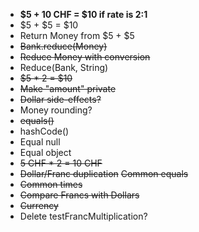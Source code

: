 - **$5 + 10 CHF = $10 if rate is 2:1**
- $5 + $5 = $10
- Return Money from $5 + $5
- ~~Bank.reduce(Money)~~
- ~~Reduce Money with conversion~~
- Reduce(Bank, String)
- ~~$5 * 2 = $10~~
- ~~Make "amount" private~~
- ~~Dollar side-effects?~~
- Money rounding?
- ~~equals()~~
- hashCode() 
- Equal null
- Equal object
- ~~5 CHF * 2 = 10 CHF~~
- ~~Dollar/Franc duplication~~
  ~~Common equals~~
- ~~Common times~~
- ~~Compare Francs with Dollars~~
- ~~Currency~~
- Delete testFrancMultiplication?

